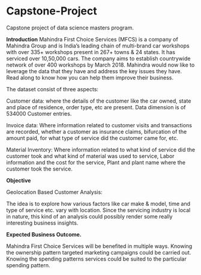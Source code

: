 # Capstone-Project
Capstone project of data science masters program.

**Introduction**
Mahindra First Choice Services (MFCS) is a company of Mahindra Group and is India’s leading chain of multi-brand car workshops with over 335+ workshops present in 267+ towns & 24 states. It has serviced over 10,50,000 cars. The company aims to establish countrywide network of over 400 workshops by March 2018. Mahindra would now like to leverage the data that they have and address the key issues they have. Read along to know how you can help them improve their business.

The dataset consist of three aspects:

Customer data: where the details of the customer like the car owned, state and place of residence, order type, etc are present. Data dimension is of 534000 Customer entries.

Invoice data: Where information related to customer visits and transactions are recorded, whether a customer as insurance claims, bifurcation of the amount paid, for what type of service did the customer came for, etc.

Material Inventory: Where information related to what kind of service did the customer took and what kind of material was used to service, Labor information and the cost for the service, Plant and plant name where the customer took the service.

**Objective**

Geolocation Based Customer Analysis:

The idea is to explore how various factors like car make & model, time and type of service etc. vary with location. Since the servicing industry is local in nature, this kind of an analysis could possibly render some really interesting business insights.

**Expected Business Outcome.**

Mahindra First Choice Services will be benefited in multiple ways. Knowing the ownership pattern targeted marketing campaigns could be carried out. Knowing the spending patterns services could be suited to the particular spending pattern.

